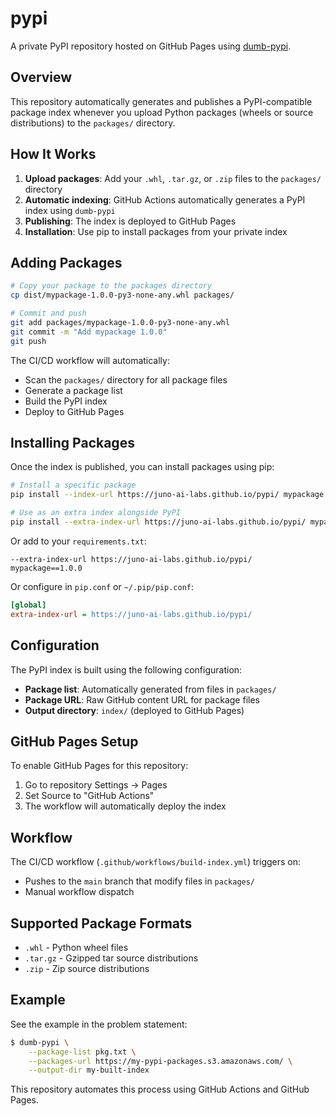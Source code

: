 # pypi

A private PyPI repository hosted on GitHub Pages using [dumb-pypi](https://github.com/chriskuehl/dumb-pypi).

## Overview

This repository automatically generates and publishes a PyPI-compatible package index whenever you upload Python packages (wheels or source distributions) to the `packages/` directory.

## How It Works

1. **Upload packages**: Add your `.whl`, `.tar.gz`, or `.zip` files to the `packages/` directory
2. **Automatic indexing**: GitHub Actions automatically generates a PyPI index using `dumb-pypi`
3. **Publishing**: The index is deployed to GitHub Pages
4. **Installation**: Use pip to install packages from your private index

## Adding Packages

```bash
# Copy your package to the packages directory
cp dist/mypackage-1.0.0-py3-none-any.whl packages/

# Commit and push
git add packages/mypackage-1.0.0-py3-none-any.whl
git commit -m "Add mypackage 1.0.0"
git push
```

The CI/CD workflow will automatically:
- Scan the `packages/` directory for all package files
- Generate a package list
- Build the PyPI index
- Deploy to GitHub Pages

## Installing Packages

Once the index is published, you can install packages using pip:

```bash
# Install a specific package
pip install --index-url https://juno-ai-labs.github.io/pypi/ mypackage

# Use as an extra index alongside PyPI
pip install --extra-index-url https://juno-ai-labs.github.io/pypi/ mypackage
```

Or add to your `requirements.txt`:

```
--extra-index-url https://juno-ai-labs.github.io/pypi/
mypackage==1.0.0
```

Or configure in `pip.conf` or `~/.pip/pip.conf`:

```ini
[global]
extra-index-url = https://juno-ai-labs.github.io/pypi/
```

## Configuration

The PyPI index is built using the following configuration:
- **Package list**: Automatically generated from files in `packages/`
- **Package URL**: Raw GitHub content URL for package files
- **Output directory**: `index/` (deployed to GitHub Pages)

## GitHub Pages Setup

To enable GitHub Pages for this repository:

1. Go to repository Settings → Pages
2. Set Source to "GitHub Actions"
3. The workflow will automatically deploy the index

## Workflow

The CI/CD workflow (`.github/workflows/build-index.yml`) triggers on:
- Pushes to the `main` branch that modify files in `packages/`
- Manual workflow dispatch

## Supported Package Formats

- `.whl` - Python wheel files
- `.tar.gz` - Gzipped tar source distributions
- `.zip` - Zip source distributions

## Example

See the example in the problem statement:

```bash
$ dumb-pypi \
    --package-list pkg.txt \
    --packages-url https://my-pypi-packages.s3.amazonaws.com/ \
    --output-dir my-built-index
```

This repository automates this process using GitHub Actions and GitHub Pages.